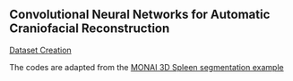 ## Convolutional Neural Networks for Automatic Craniofacial Reconstruction

[Dataset Creation](https://github.com/Jianningli/research-contributions/blob/master/SkullRec/figs/dataset.png)



The codes are adapted from the [MONAI 3D Spleen segmentation example](https://github.com/Project-MONAI/tutorials/blob/master/3d_segmentation/spleen_segmentation_3d.ipynb)




```

```
